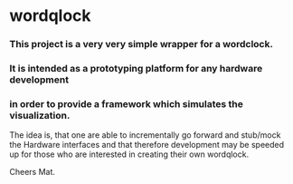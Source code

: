 # wordqlock

### This project is a very very simple wrapper for a wordclock.
### It is intended as a prototyping platform for any hardware development 
### in order to provide a framework which simulates the visualization.

The idea is, that one are able to incrementally go forward and stub/mock the Hardware interfaces
and that therefore development may be speeded up for those who are interested in
creating their own wordqlock.

Cheers Mat.
